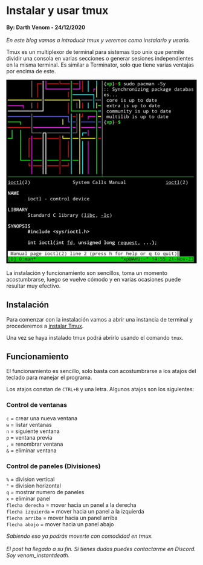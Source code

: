 # Instalar y usar tmux
<b>By: Darth Venom - 24/12/2020</b>
<br>
<br>
*En este blog vamos a introducir tmux y veremos como instalarlo y usarlo.*

Tmux es un multiplexor de terminal para sistemas tipo unix que permite dividir una consola en varias secciones o generar sesiones independientes en la misma terminal. Es similar a Terminator, solo que tiene varias ventajas por encima de este.

![img](media/c60.jpg)

La instalación y funcionamiento son sencillos, toma un momento acostumbrarse, luego se vuelve cómodo y en varias ocasiones puede resultar muy efectivo.

## Instalación

Para comenzar con la instalación vamos a abrir una instancia de terminal y procederemos a [instalar Tmux](term3.md).

Una vez se haya instalado tmux podrá abrirlo usando el comando `tmux`.

## Funcionamiento

El funcionamiento es sencillo, solo basta con acostumbrarse a los atajos del teclado para manejar el programa.

Los atajos constan de `CTRL+B` y una letra. Algunos atajos son los siguientes:

### Control de ventanas

`c` = crear una nueva ventana<br>
`w` = listar ventanas<br>
`n` = siguiente ventana<br>
`p` = ventana previa<br>
`,` = renombrar ventana<br>
`&` = eliminar ventana<br>

### Control de paneles (Divisiones)

`%` = division vertical<br>
`"` = division horizontal<br>
`q` = mostrar numero de paneles<br>
`x` = eliminar panel<br>
`flecha derecha` = mover hacia un panel a la derecha<br>
`flecha izquierda` = mover hacia un panel a la izquierda<br>
`flecha arriba` = mover hacia un panel arriba<br>
`flecha abajo` = mover hacia un panel abajo<br>

*Sabiendo eso ya podrás moverte con comodidad en tmux.*<br>
<br>
*El post ha llegado a su fin. Si tienes dudas puedes contactarme en Discord. Soy venom_instantdeath.*
